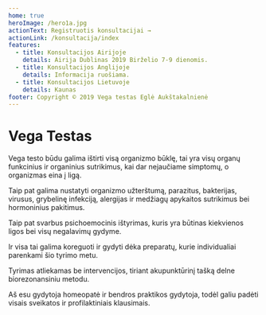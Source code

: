 ```yaml
---
home: true
heroImage: /hero1a.jpg
actionText: Registruotis konsultacijai →
actionLink: /konsultacija/index
features:
  - title: Konsultacijos Airijoje
    details: Airija Dublinas 2019 Birželio 7-9 dienomis.
  - title: Konsultacijos Anglijoje
    details: Informacija ruošiama.
  - title: Konsultacijos Lietuvoje
    details: Kaunas
footer: Copyright © 2019 Vega testas Eglė Aukštakalnienė
---
```


# Vega Testas

Vega testo būdu galima ištirti visą organizmo būklę, tai yra visų organų funkcinius ir organinius sutrikimus, kai dar nejaučiame simptomų, o organizmas eina į ligą.

Taip pat galima nustatyti organizmo užterštumą, parazitus, bakterijas, virusus, grybelinę infekciją, alergijas ir medžiagų apykaitos sutrikimus bei hormoninius pakitimus.

Taip pat svarbus psichoemocinis ištyrimas, kuris yra būtinas kiekvienos ligos bei visų negalavimų gydyme.

Ir visa tai galima koreguoti ir gydyti dėka preparatų, kurie individualiai parenkami šio tyrimo metu.

Tyrimas atliekamas be intervencijos, tiriant akupunktūrinį tašką delne biorezonansiniu metodu.

Aš esu gydytoja homeopatė ir bendros praktikos gydytoja, todėl galiu padėti visais sveikatos ir profilaktiniais klausimais.
